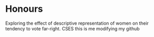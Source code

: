 # Honours
Exploring the effect of descriptive representation of women on their tendency to vote far-right.
CSES
this is me modifying my github